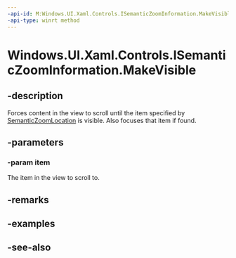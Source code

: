 ```yaml
---
-api-id: M:Windows.UI.Xaml.Controls.ISemanticZoomInformation.MakeVisible(Windows.UI.Xaml.Controls.SemanticZoomLocation)
-api-type: winrt method
---
```


<!-- Method syntax
public void MakeVisible(Windows.UI.Xaml.Controls.SemanticZoomLocation item)
-->

# Windows.UI.Xaml.Controls.ISemanticZoomInformation.MakeVisible

## -description
Forces content in the view to scroll until the item specified by [SemanticZoomLocation](semanticzoomlocation.md) is visible. Also focuses that item if found.



## -parameters
### -param item
The item in the view to scroll to.

## -remarks

## -examples

## -see-also
